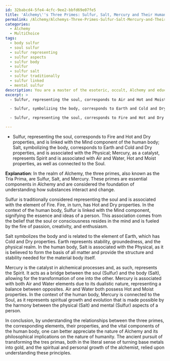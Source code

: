 ```yaml
---
id: 32babcd4-5fe4-4cfc-9ee2-bbfd69e07fe5
title: 'Alchemy\''s Three Primes: Sulfur, Salt, Mercury and Their Human Body Correspondences'
permalink: /Alchemy/Alchemys-Three-Primes-Sulfur-Salt-Mercury-and-Their-Human-Body-Correspondences/
categories:
  - Alchemy
  - MultiChoice
tags:
  - body sulfur
  - soul sulfur
  - sulfur representing
  - sulfur aspects
  - sulfur body
  - sulfur
  - sulfur salt
  - sulfur traditionally
  - sulfur linked
  - mental sulfur
description: You are a master of the esoteric, occult, Alchemy and education, you have written many textbooks on the subject. Respond to the multiple choice question first with the answer, then, fully explain the context of your rational, reasoning, and chain of thought in coming to the determination you have for that answer. Explain related concepts, formulas, or historical context relevant to this conclusion, giving a lesson on the topic to explain the reasoning afterwards.
excerpt: >
  - Sulfur, representing the soul, corresponds to Air and Hot and Moist properties, and is linked with the Spirit component of the human body; Salt, symbolizing the body, corresponds to Earth and Cold and Dry properties, and is associated with the Mind; Mercury, as a catalyst, represents Spirit and is associated with Fire and Water, Hot and Cold properties, as well as connected to the Body.

  - Sulfur, symbolizing the body, corresponds to Earth and Cold and Dry properties, and is linked with the Physical component of the human body; Salt, as a catalyst, represents Spirit and is associated with Fire and Water, Hot and Cold properties, as well as connected to the Soul; Mercury, representing the soul, corresponds to Air and Hot and Moist properties, and is associated with the Mind.

  - Sulfur, representing the soul, corresponds to Fire and Hot and Dry properties, and is linked with the Mind component of the human body; Salt, symbolizing the body, corresponds to Earth and Cold and Dry properties, and is associated with the Physical; Mercury, as a catalyst, represents Spirit and is associated with Air and Water, Hot and Moist properties, as well as connected to the Soul.

---
```

- Sulfur, representing the soul, corresponds to Fire and Hot and Dry properties, and is linked with the Mind component of the human body; Salt, symbolizing the body, corresponds to Earth and Cold and Dry properties, and is associated with the Physical; Mercury, as a catalyst, represents Spirit and is associated with Air and Water, Hot and Moist properties, as well as connected to the Soul.

**Explanation**:
In the realm of Alchemy, the three primes, also known as the Tria Prima, are Sulfur, Salt, and Mercury. These primes are essential components in Alchemy and are considered the foundation of understanding how substances interact and change.

Sulfur is traditionally considered representing the soul and is associated with the element of Fire. Fire, in turn, has Hot and Dry properties. In the context of the human body, Sulfur is linked with the Mind component, signifying the essence and ideas of a person. This association comes from the belief that the soul or consciousness resides in the mind and is fueled by the fire of passion, creativity, and enthusiasm.

Salt symbolizes the body and is related to the element of Earth, which has Cold and Dry properties. Earth represents stability, groundedness, and the physical realm. In the human body, Salt is associated with the Physical, as it is believed to form the basis of all matter and provide the structure and stability needed for the material body itself.

Mercury is the catalyst in alchemical processes and, as such, represents the Spirit. It acts as a bridge between the soul (Sulfur) and the body (Salt), allowing for the transformation of one into the other. Mercury is associated with both Air and Water elements due to its dualistic nature, representing a balance between opposites. Air and Water both possess Hot and Moist properties. In the context of the human body, Mercury is connected to the Soul, as it represents spiritual growth and evolution that is made possible by the harmony between the physical (Salt) and mental (Sulfur) aspects of a person.

In conclusion, by understanding the relationships between the three primes, the corresponding elements, their properties, and the vital components of the human body, one can better appreciate the nature of Alchemy and its philosophical implications on the nature of humanity. The ancient pursuit of transforming the tres primas, both in the literal sense of turning base metals into gold, and the spiritual and personal growth of the alchemist, relied upon understanding these principles.
